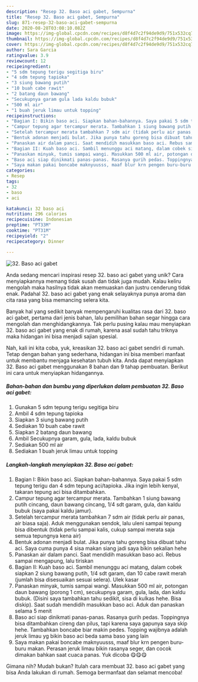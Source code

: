 ```yaml
---
description: "Resep 32. Baso aci gabet, Sempurna"
title: "Resep 32. Baso aci gabet, Sempurna"
slug: 871-resep-32-baso-aci-gabet-sempurna
date: 2020-08-28T03:08:10.082Z
image: https://img-global.cpcdn.com/recipes/d8f4d7c2f94de9d9/751x532cq70/32-baso-aci-gabet-foto-resep-utama.jpg
thumbnail: https://img-global.cpcdn.com/recipes/d8f4d7c2f94de9d9/751x532cq70/32-baso-aci-gabet-foto-resep-utama.jpg
cover: https://img-global.cpcdn.com/recipes/d8f4d7c2f94de9d9/751x532cq70/32-baso-aci-gabet-foto-resep-utama.jpg
author: Sara Garcia
ratingvalue: 3.9
reviewcount: 12
recipeingredient:
- "5 sdm tepung terigu segitiga biru"
- "4 sdm tepung tapioka"
- "3 siung bawang putih"
- "10 buah cabe rawit"
- "2 batang daun bawang"
- "Secukupnya garam gula lada kaldu bubuk"
- "500 ml air"
- "1 buah jeruk limau untuk topping"
recipeinstructions:
- "Bagian I: Bikin baso aci. Siapkan bahan-bahannya. Saya pakai 5 sdm tepung terigu dan 4 sdm tepung aci/tapioka. Jika ingin lebih kenyal, takaran tepung aci bisa ditambahkan."
- "Campur tepung agar tercampur merata. Tambahkan 1 siung bawang putih cincang, daun bawang cincang, 1/4 sdt garam, gula, dan kaldu bubuk (saya pakai kaldu jamur)."
- "Setelah tercampur merata tambahkan 7 sdm air (tidak perlu air panas, air biasa saja). Aduk menggunakan sendok, lalu uleni sampai tepung bisa dibentuk (tidak perlu sampai kalis, cukup sampai merata saja semua tepungnya kena air)"
- "Bentuk adonan menjadi bulat. Jika punya tahu goreng bisa dibuat tahu aci. Saya cuma punya 4 sisa makan siang jadi saya bikin sekalian hehe"
- "Panaskan air dalam panci. Saat mendidih masukkan baso aci. Rebus sampai mengapung, lalu tiriskan"
- "Bagian II: Kuah baso aci. Sambil menunggu aci matang, dalam cobek siapkan 2 siung bawang putih, 1/4 sdt garam, dan 10 cabe rawit merah (jumlah bisa disesuaikan sesuai selera). Ulek kasar"
- "Panaskan minyak, tumis sampai wangi. Masukkan 500 ml air, potongan daun bawang (porong 1 cm), secukupnya garam, gula, lada, dan kaldu bubuk. (Disini saya tambahkan tahu sedikit, sisa di kulkas hehe. Bisa diskip). Saat sudah mendidih masukkan baso aci. Aduk dan panaskan selama 5 menit"
- "Baso aci siap dinikmati panas-panas. Rasanya gurih pedas. Toppingnya bisa ditambahkan cireng dan pilus, tapi karena saya gapunya saya skip hehe. Tambahkan boncabe biar makin pedes. Topping wajibnya adalah jeruk limau yg bikin baso aci beda sama baso yang lain"
- "Saya makan pakai boncabe maknyuusss, maaf blur krn pengen buru-buru makan. Perasan jeruk limau bikin rasanya seger, dan cocok dimakan bahkan saat cuaca panas. Yuk dicoba 😋😋😋"
categories:
- Resep
tags:
- 32
- baso
- aci

katakunci: 32 baso aci 
nutrition: 296 calories
recipecuisine: Indonesian
preptime: "PT33M"
cooktime: "PT31M"
recipeyield: "2"
recipecategory: Dinner

---
```



![32. Baso aci gabet](https://img-global.cpcdn.com/recipes/d8f4d7c2f94de9d9/751x532cq70/32-baso-aci-gabet-foto-resep-utama.jpg)

Anda sedang mencari inspirasi resep 32. baso aci gabet yang unik? Cara menyiapkannya memang tidak susah dan tidak juga mudah. Kalau keliru mengolah maka hasilnya tidak akan memuaskan dan justru cenderung tidak enak. Padahal 32. baso aci gabet yang enak selayaknya punya aroma dan cita rasa yang bisa memancing selera kita.



Banyak hal yang sedikit banyak mempengaruhi kualitas rasa dari 32. baso aci gabet, pertama dari jenis bahan, lalu pemilihan bahan segar hingga cara mengolah dan menghidangkannya. Tak perlu pusing kalau mau menyiapkan 32. baso aci gabet yang enak di rumah, karena asal sudah tahu triknya maka hidangan ini bisa menjadi sajian spesial.


Nah, kali ini kita coba, yuk, kreasikan 32. baso aci gabet sendiri di rumah. Tetap dengan bahan yang sederhana, hidangan ini bisa memberi manfaat untuk membantu menjaga kesehatan tubuh kita. Anda dapat menyiapkan 32. Baso aci gabet menggunakan 8 bahan dan 9 tahap pembuatan. Berikut ini cara untuk menyiapkan hidangannya.

<!--inarticleads1-->

##### Bahan-bahan dan bumbu yang diperlukan dalam pembuatan 32. Baso aci gabet:

1. Gunakan 5 sdm tepung terigu segitiga biru
1. Ambil 4 sdm tepung tapioka
1. Siapkan 3 siung bawang putih
1. Sediakan 10 buah cabe rawit
1. Siapkan 2 batang daun bawang
1. Ambil Secukupnya garam, gula, lada, kaldu bubuk
1. Sediakan 500 ml air
1. Sediakan 1 buah jeruk limau untuk topping




<!--inarticleads2-->

##### Langkah-langkah menyiapkan 32. Baso aci gabet:

1. Bagian I: Bikin baso aci. Siapkan bahan-bahannya. Saya pakai 5 sdm tepung terigu dan 4 sdm tepung aci/tapioka. Jika ingin lebih kenyal, takaran tepung aci bisa ditambahkan.
1. Campur tepung agar tercampur merata. Tambahkan 1 siung bawang putih cincang, daun bawang cincang, 1/4 sdt garam, gula, dan kaldu bubuk (saya pakai kaldu jamur).
1. Setelah tercampur merata tambahkan 7 sdm air (tidak perlu air panas, air biasa saja). Aduk menggunakan sendok, lalu uleni sampai tepung bisa dibentuk (tidak perlu sampai kalis, cukup sampai merata saja semua tepungnya kena air)
1. Bentuk adonan menjadi bulat. Jika punya tahu goreng bisa dibuat tahu aci. Saya cuma punya 4 sisa makan siang jadi saya bikin sekalian hehe
1. Panaskan air dalam panci. Saat mendidih masukkan baso aci. Rebus sampai mengapung, lalu tiriskan
1. Bagian II: Kuah baso aci. Sambil menunggu aci matang, dalam cobek siapkan 2 siung bawang putih, 1/4 sdt garam, dan 10 cabe rawit merah (jumlah bisa disesuaikan sesuai selera). Ulek kasar
1. Panaskan minyak, tumis sampai wangi. Masukkan 500 ml air, potongan daun bawang (porong 1 cm), secukupnya garam, gula, lada, dan kaldu bubuk. (Disini saya tambahkan tahu sedikit, sisa di kulkas hehe. Bisa diskip). Saat sudah mendidih masukkan baso aci. Aduk dan panaskan selama 5 menit
1. Baso aci siap dinikmati panas-panas. Rasanya gurih pedas. Toppingnya bisa ditambahkan cireng dan pilus, tapi karena saya gapunya saya skip hehe. Tambahkan boncabe biar makin pedes. Topping wajibnya adalah jeruk limau yg bikin baso aci beda sama baso yang lain
1. Saya makan pakai boncabe maknyuusss, maaf blur krn pengen buru-buru makan. Perasan jeruk limau bikin rasanya seger, dan cocok dimakan bahkan saat cuaca panas. Yuk dicoba 😋😋😋




Gimana nih? Mudah bukan? Itulah cara membuat 32. baso aci gabet yang bisa Anda lakukan di rumah. Semoga bermanfaat dan selamat mencoba!
